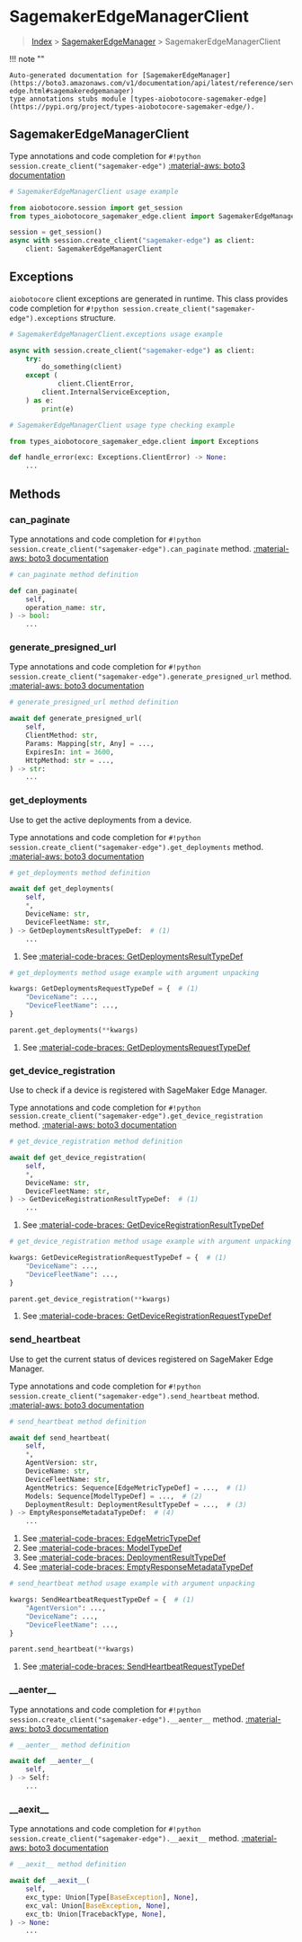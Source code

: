 # SagemakerEdgeManagerClient

> [Index](../README.md) > [SagemakerEdgeManager](./README.md) > SagemakerEdgeManagerClient

!!! note ""

    Auto-generated documentation for [SagemakerEdgeManager](https://boto3.amazonaws.com/v1/documentation/api/latest/reference/services/sagemaker-edge.html#sagemakeredgemanager)
    type annotations stubs module [types-aiobotocore-sagemaker-edge](https://pypi.org/project/types-aiobotocore-sagemaker-edge/).

## SagemakerEdgeManagerClient

Type annotations and code completion for `#!python session.create_client("sagemaker-edge")`
[:material-aws: boto3 documentation](https://boto3.amazonaws.com/v1/documentation/api/latest/reference/services/sagemaker-edge.html#SagemakerEdgeManager.Client)

```python
# SagemakerEdgeManagerClient usage example

from aiobotocore.session import get_session
from types_aiobotocore_sagemaker_edge.client import SagemakerEdgeManagerClient

session = get_session()
async with session.create_client("sagemaker-edge") as client:
    client: SagemakerEdgeManagerClient
```

## Exceptions


`aiobotocore` client exceptions are generated in runtime.
This class provides code completion for `#!python session.create_client("sagemaker-edge").exceptions` structure.

```python
# SagemakerEdgeManagerClient.exceptions usage example

async with session.create_client("sagemaker-edge") as client:
    try:
        do_something(client)
    except (
            client.ClientError,
        client.InternalServiceException,
    ) as e:
        print(e)
```

```python
# SagemakerEdgeManagerClient usage type checking example

from types_aiobotocore_sagemaker_edge.client import Exceptions

def handle_error(exc: Exceptions.ClientError) -> None:
    ...
```


## Methods


### can\_paginate



Type annotations and code completion for `#!python session.create_client("sagemaker-edge").can_paginate` method.
[:material-aws: boto3 documentation](https://boto3.amazonaws.com/v1/documentation/api/latest/reference/services/sagemaker-edge/client/can_paginate.html)

```python
# can_paginate method definition

def can_paginate(
    self,
    operation_name: str,
) -> bool:
    ...
```


### generate\_presigned\_url



Type annotations and code completion for `#!python session.create_client("sagemaker-edge").generate_presigned_url` method.
[:material-aws: boto3 documentation](https://boto3.amazonaws.com/v1/documentation/api/latest/reference/services/sagemaker-edge/client/generate_presigned_url.html)

```python
# generate_presigned_url method definition

await def generate_presigned_url(
    self,
    ClientMethod: str,
    Params: Mapping[str, Any] = ...,
    ExpiresIn: int = 3600,
    HttpMethod: str = ...,
) -> str:
    ...
```


### get\_deployments

Use to get the active deployments from a device.

Type annotations and code completion for `#!python session.create_client("sagemaker-edge").get_deployments` method.
[:material-aws: boto3 documentation](https://boto3.amazonaws.com/v1/documentation/api/latest/reference/services/sagemaker-edge/client/get_deployments.html)

```python
# get_deployments method definition

await def get_deployments(
    self,
    *,
    DeviceName: str,
    DeviceFleetName: str,
) -> GetDeploymentsResultTypeDef:  # (1)
    ...
```

1. See [:material-code-braces: GetDeploymentsResultTypeDef](./type_defs.md#getdeploymentsresulttypedef) 


```python
# get_deployments method usage example with argument unpacking

kwargs: GetDeploymentsRequestTypeDef = {  # (1)
    "DeviceName": ...,
    "DeviceFleetName": ...,
}

parent.get_deployments(**kwargs)
```

1. See [:material-code-braces: GetDeploymentsRequestTypeDef](./type_defs.md#getdeploymentsrequesttypedef) 

### get\_device\_registration

Use to check if a device is registered with SageMaker Edge Manager.

Type annotations and code completion for `#!python session.create_client("sagemaker-edge").get_device_registration` method.
[:material-aws: boto3 documentation](https://boto3.amazonaws.com/v1/documentation/api/latest/reference/services/sagemaker-edge/client/get_device_registration.html)

```python
# get_device_registration method definition

await def get_device_registration(
    self,
    *,
    DeviceName: str,
    DeviceFleetName: str,
) -> GetDeviceRegistrationResultTypeDef:  # (1)
    ...
```

1. See [:material-code-braces: GetDeviceRegistrationResultTypeDef](./type_defs.md#getdeviceregistrationresulttypedef) 


```python
# get_device_registration method usage example with argument unpacking

kwargs: GetDeviceRegistrationRequestTypeDef = {  # (1)
    "DeviceName": ...,
    "DeviceFleetName": ...,
}

parent.get_device_registration(**kwargs)
```

1. See [:material-code-braces: GetDeviceRegistrationRequestTypeDef](./type_defs.md#getdeviceregistrationrequesttypedef) 

### send\_heartbeat

Use to get the current status of devices registered on SageMaker Edge Manager.

Type annotations and code completion for `#!python session.create_client("sagemaker-edge").send_heartbeat` method.
[:material-aws: boto3 documentation](https://boto3.amazonaws.com/v1/documentation/api/latest/reference/services/sagemaker-edge/client/send_heartbeat.html)

```python
# send_heartbeat method definition

await def send_heartbeat(
    self,
    *,
    AgentVersion: str,
    DeviceName: str,
    DeviceFleetName: str,
    AgentMetrics: Sequence[EdgeMetricTypeDef] = ...,  # (1)
    Models: Sequence[ModelTypeDef] = ...,  # (2)
    DeploymentResult: DeploymentResultTypeDef = ...,  # (3)
) -> EmptyResponseMetadataTypeDef:  # (4)
    ...
```

1. See [:material-code-braces: EdgeMetricTypeDef](./type_defs.md#edgemetrictypedef) 
2. See [:material-code-braces: ModelTypeDef](./type_defs.md#modeltypedef) 
3. See [:material-code-braces: DeploymentResultTypeDef](./type_defs.md#deploymentresulttypedef) 
4. See [:material-code-braces: EmptyResponseMetadataTypeDef](./type_defs.md#emptyresponsemetadatatypedef) 


```python
# send_heartbeat method usage example with argument unpacking

kwargs: SendHeartbeatRequestTypeDef = {  # (1)
    "AgentVersion": ...,
    "DeviceName": ...,
    "DeviceFleetName": ...,
}

parent.send_heartbeat(**kwargs)
```

1. See [:material-code-braces: SendHeartbeatRequestTypeDef](./type_defs.md#sendheartbeatrequesttypedef) 

### \_\_aenter\_\_



Type annotations and code completion for `#!python session.create_client("sagemaker-edge").__aenter__` method.
[:material-aws: boto3 documentation](https://boto3.amazonaws.com/v1/documentation/api/latest/reference/services/sagemaker-edge.html#SagemakerEdgeManager.Client)

```python
# __aenter__ method definition

await def __aenter__(
    self,
) -> Self:
    ...
```


### \_\_aexit\_\_



Type annotations and code completion for `#!python session.create_client("sagemaker-edge").__aexit__` method.
[:material-aws: boto3 documentation](https://boto3.amazonaws.com/v1/documentation/api/latest/reference/services/sagemaker-edge.html#SagemakerEdgeManager.Client)

```python
# __aexit__ method definition

await def __aexit__(
    self,
    exc_type: Union[Type[BaseException], None],
    exc_val: Union[BaseException, None],
    exc_tb: Union[TracebackType, None],
) -> None:
    ...
```





